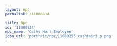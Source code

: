 ```yaml
---
layout: npc
permalink: /11000834

title: Npc
id: '11000834'
npc_name: 'Cathy Mart Employee'
icon_url: 'portrait/npc/11000255_cashhair3_p.png'
---
```

